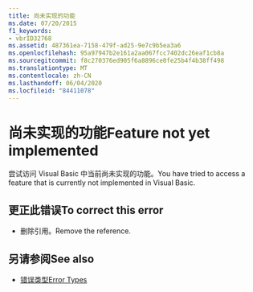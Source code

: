 ```yaml
---
title: 尚未实现的功能
ms.date: 07/20/2015
f1_keywords:
- vbrID32768
ms.assetid: 487361ea-7158-479f-ad25-9e7c9b5ea3a6
ms.openlocfilehash: 95a97947b2e161a2aa067fcc7402dc26eaf1cb8a
ms.sourcegitcommit: f8c270376ed905f6a8896ce0fe25b4f4b38ff498
ms.translationtype: MT
ms.contentlocale: zh-CN
ms.lasthandoff: 06/04/2020
ms.locfileid: "84411078"
---
```

# <a name="feature-not-yet-implemented"></a><span data-ttu-id="afcf1-102">尚未实现的功能</span><span class="sxs-lookup"><span data-stu-id="afcf1-102">Feature not yet implemented</span></span>
<span data-ttu-id="afcf1-103">尝试访问 Visual Basic 中当前尚未实现的功能。</span><span class="sxs-lookup"><span data-stu-id="afcf1-103">You have tried to access a feature that is currently not implemented in Visual Basic.</span></span>  
  
## <a name="to-correct-this-error"></a><span data-ttu-id="afcf1-104">更正此错误</span><span class="sxs-lookup"><span data-stu-id="afcf1-104">To correct this error</span></span>  
  
- <span data-ttu-id="afcf1-105">删除引用。</span><span class="sxs-lookup"><span data-stu-id="afcf1-105">Remove the reference.</span></span>  
  
## <a name="see-also"></a><span data-ttu-id="afcf1-106">另请参阅</span><span class="sxs-lookup"><span data-stu-id="afcf1-106">See also</span></span>

- [<span data-ttu-id="afcf1-107">错误类型</span><span class="sxs-lookup"><span data-stu-id="afcf1-107">Error Types</span></span>](../programming-guide/language-features/error-types.md)
